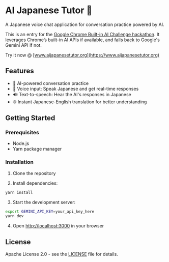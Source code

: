 # AI Japanese Tutor 🎌

A Japanese voice chat application for conversation practice powered by AI.

This is an entry for the [Google Chrome Built-in AI Challenge hackathon](https://googlechromeai.devpost.com/). It leverages Chrome’s built-in AI APIs if available, and falls back to Google's Gemini API if not.

Try it now @ [www.aijapanesetutor.org](https://www.aijapanesetutor.org)

## Features

- 🤖 AI-powered conversation practice
- 🎤 Voice input: Speak Japanese and get real-time responses
- 🔊 Text-to-speech: Hear the AI's responses in Japanese
- 🌐 Instant Japanese-English translation for better understanding

## Getting Started

### Prerequisites

- Node.js
- Yarn package manager

### Installation

1. Clone the repository

2. Install dependencies:
```bash
yarn install
```

3. Start the development server:
```bash
export GEMINI_API_KEY=your_api_key_here
yarn dev
```

4. Open [http://localhost:3000](http://localhost:3000) in your browser

## License

Apache License 2.0 - see the [LICENSE](LICENSE) file for details.
